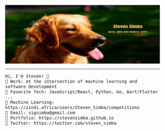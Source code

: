 <img src="https://raw.githubusercontent.com/stevensimba/stevensimba/main/simba-banner3.png"/>
 <hr></hr>
<p align="left">
  <samp>
    Hi, I'm Steven! 👋 <br>
    🏰 Work: At the intersection of machine learning and software development  <br>
    🗼 Favorite Tech: JavaScript/React, Python, Go, Dart/Flutter ... <br>
    🐧 Machine Learning: https://zindi.africa/users/Steven_Simba/competitions  <br>
    🔔	Email: sigsimba@gmail.com <br>
    🎺 Portfolio: https://stevensimba.github.io <br>
    🎪 Twitter: https://twitter.com/steven_simba <br>
  </samp>
</p>
